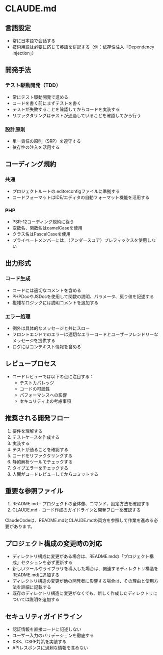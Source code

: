 # CLAUDE.md

## 言語設定

- 常に日本語で会話する
- 技術用語は必要に応じて英語を併記する（例：依存性注入「Dependency Injection」）

## 開発手法

### テスト駆動開発（TDD）

- 常にテスト駆動開発で進める
- コードを書く前にまずテストを書く
- テストが失敗することを確認してからコードを実装する
- リファクタリングはテストが通過していることを確認してから行う

### 設計原則

- 単一責任の原則（SRP）を遵守する
- 依存性の注入を活用する

## コーディング規約

### 共通

- プロジェクトルートの.editorconfigファイルに準拠する
- コードフォーマットはIDE/エディタの自動フォーマット機能を活用する

### PHP

- PSR-12コーディング規約に従う
- 変数名、関数名はcamelCaseを使用
- クラス名はPascalCaseを使用
- プライベートメンバーには_（アンダースコア）プレフィックスを使用しない

## 出力形式

### コード生成

- コードには適切なコメントを含める
- PHPDocやJSDocを使用して関数の説明、パラメータ、戻り値を記述する
- 複雑なロジックには説明コメントを追加する

### エラー処理

- 例外は具体的なメッセージと共にスロー
- フロントエンドでのエラーは適切なエラーコードとユーザーフレンドリーなメッセージを提供する
- ログにはコンテキスト情報を含める

## レビュープロセス

- コードレビューでは以下の点に注目する：
  - テストカバレッジ
  - コードの可読性
  - パフォーマンスへの影響
  - セキュリティ上の考慮事項

## 推奨される開発フロー

1. 要件を理解する
2. テストケースを作成する
3. 実装する
4. テストが通ることを確認する
5. コードをリファクタリングする
6. 静的解析ツールでチェックする
7. タイプエラーをチェックする
8. 人間がコードレビューしてからコミットする

## 重要な参照ファイル

1. README.md - プロジェクトの全体像、コマンド、設定方法を確認する
2. CLAUDE.md - コード作成のガイドラインと開発フローを確認する

ClaudeCodeは、README.mdとCLAUDE.mdの両方を参照して作業を進める必要があります。

## プロジェクト構成の変更時の対応

- ディレクトリ構成に変更がある場合は、README.mdの「プロジェクト構成」セクションを必ず更新する
- 新しいツールやライブラリを導入した場合は、関連するディレクトリ構造をREADME.mdに追加する
- ディレクトリ構造の変更が他の開発者に影響する場合は、その理由と使用方法を詳細に記載する
- 既存のディレクトリ構造に変更がなくても、新しく作成したディレクトリについては説明を追加する

## セキュリティガイドライン

- 認証情報を直接コードに記述しない
- ユーザー入力のバリデーションを徹底する
- XSS、CSRF対策を実装する
- APIレスポンスに過剰な情報を含めない
